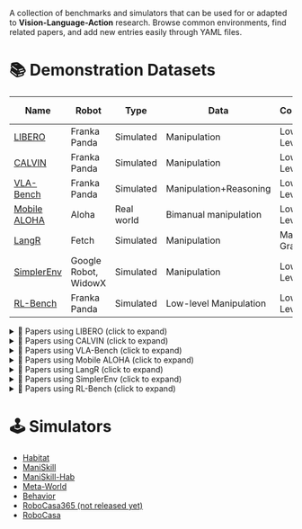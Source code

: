 A collection of benchmarks and simulators that can be used for or adapted to **Vision-Language-Action** research.
Browse common environments, find related papers, and add new entries easily through YAML files.

# 📚 Demonstration Datasets

| Name | Robot | Type | Data | Control | Lang Cond. | Env |
|------|-------|------|------|---------|-------------|-----|
| [LIBERO](https://libero-project.github.io/) | Franka Panda | Simulated | Manipulation | Low-Level | ✅ | tabletop |
| [CALVIN](http://calvin.cs.uni-freiburg.de/) | Franka Panda | Simulated | Manipulation | Low-Level | ✅ | tabletop |
| [VLA-Bench](https://vlabench.github.io/) | Franka Panda | Simulated | Manipulation+Reasoning | Low-Level | ✅ | tabletop |
| [Mobile ALOHA](https://mobile-aloha.github.io/) | Aloha | Real world | Bimanual manipulation | Low-Level | ❌ | mobile |
| [LangR](https://llm-rl.github.io/) | Fetch | Simulated | Manipulation | Magic-Grasp | ✅ | mobile |
| [SimplerEnv](https://simpler-env.github.io/) | Google Robot, WidowX | Simulated | Manipulation | Low-Level | ✅ | tabletop |
| [RL-Bench](https://sites.google.com/view/rlbench) | Franka Panda | Simulated | Low-level Manipulation | Low-Level | ✅ | tabletop |

<details>
<summary>📄 Papers using LIBERO (click to expand)</summary>

- [Open Paper (TBD, 2024)](https://example.com/open-paper)

</details>

<details>
<summary>📄 Papers using CALVIN (click to expand)</summary>

- [Open Paper (TBD, 2024)](https://example.com/open-paper)

</details>

<details>
<summary>📄 Papers using VLA-Bench (click to expand)</summary>

- [Open Paper (TBD, 2024)](https://example.com/open-paper)

</details>

<details>
<summary>📄 Papers using Mobile ALOHA (click to expand)</summary>

- [Open Paper (TBD, 2024)](https://example.com/open-paper)

</details>

<details>
<summary>📄 Papers using LangR (click to expand)</summary>

- [Open Paper (TBD, 2024)](https://example.com/open-paper)

</details>

<details>
<summary>📄 Papers using SimplerEnv (click to expand)</summary>

- [Open Paper (TBD, 2024)](https://example.com/open-paper)

</details>

<details>
<summary>📄 Papers using RL-Bench (click to expand)</summary>

- [Open Paper (TBD, 2024)](https://example.com/open-paper)

</details>

# 🕹️ Simulators

- [Habitat](https://sites.google.com/view/habitat2)
- [ManiSkill](https://www.maniskill.ai/)
- [ManiSkill-Hab](https://arth-shukla.github.io/mshab/)
- [Meta-World](https://meta-world.github.io/)
- [Behavior](https://behavior.stanford.edu/index.html)
- [RoboCasa365 (not released yet)](https://openreview.net/attachment?id=tQJYKwc3n4&name=pdf)
- [RoboCasa](https://robocasa.ai/)
